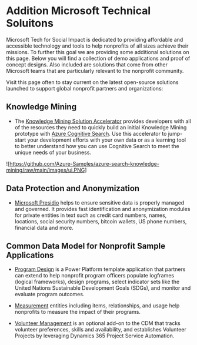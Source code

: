 # Addition Microsoft Technical Soluitons 

Microsoft Tech for Social Impact is dedicated to providing affordable and accessible technology and tools to 
help nonprofits of all sizes achieve their missions. To further this goal we are providing some additional solutions on this page.  Below you will find a collection of demo applications and proof of concept designs.  Also included are solutions that come from other Microsoft teams that are particularly relevant to the nonprofit community.

Visit this page often to stay current on the latest open-source solutions launched to support global nonprofit partners and organizations:   



<h2>Knowledge Mining</h2>

* The [Knowledge Mining Solution Accelerator](https://github.com/Azure-Samples/azure-search-knowledge-mining) provides developers with all of the resources they need to quickly build an initial Knowledge Mining prototype with [Azure Cognitive Search](https://docs.microsoft.com/azure/search/cognitive-search-concept-intro). Use this accelerator to jump-start your development efforts with your own data or as a learning tool to better understand how you can use Cognitive Search to meet the unique needs of your business.

![https://github.com/Azure-Samples/azure-search-knowledge-mining/raw/main/images/ui.PNG]

<h2>Data Protection and Anonymization</h2>

* [Microsoft Presidio](https://github.com/microsoft/presidio) helps to ensure sensitive data is properly managed and governed. It provides fast identification and anonymization modules for private entities in text such as credit card numbers, names, locations, social security numbers, bitcoin wallets, US phone numbers, financial data and more.


<h2>Common Data Model for Nonprofit Sample Applications</h2>

* [Program Design](https://github.com/microsoft/Industry-Accelerator-Nonprofit/releases) is a Power Platform template application that partners can extend to help nonprofit program officers populate logframes (logical frameworks), design programs, select indicator sets like the United Nations Sustainable Development Goals (SDGs), and monitor and evaluate program outcomes. 

* [Measurement](https://github.com/microsoft/Industry-Accelerator-Nonprofit/releases/download/v2.2.3.1/NFP.Accelerator.2.2.-.IATI.User.Guide.docx) entities including items, relationships, and usage help nonprofits to measure the impact of their programs.   

* [Volunteer Management](http://Volunteer) is an optional add-on to the CDM that tracks volunteer preferences, skills and availability,  and establishes Volunteer Projects by leveraging Dynamics 365 Project Service Automation. 





